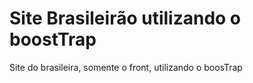 # Site Brasileirão utilizando o boostTrap

Site do brasileira, somente o front, utilizando o boosTrap
